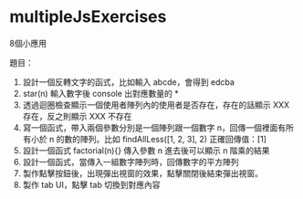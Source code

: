 # multipleJsExercises
8個小應用

題目：
1. 設計一個反轉文字的函式，比如輸入 abcde，會得到 edcba
2. star(n) 輸入數字後 console 出對應數量的 *
3. 透過迴圈檢查顯示一個使用者陣列內的使用者是否存在，存在的話顯示 XXX 存在，反之則顯示 XXX 不存在
4. 寫一個函式，帶入兩個參數分別是一個陣列跟一個數字 n，回傳一個裡面有所有小於 n 的數的陣列。比如 findAllLess([1, 2, 3], 2) 正確回傳值：[1]
5. 設計一個函式 factorial(n){} 傳入參數 n 進去後可以顯示 n 階乘的結果
6. 設計一個函式，當傳入一組數字陣列時，回傳數字的平方陣列
7. 製作點擊按鈕後，出現彈出視窗的效果，點擊關閉後結束彈出視窗。
8. 製作 tab UI，點擊 tab 切換到對應內容